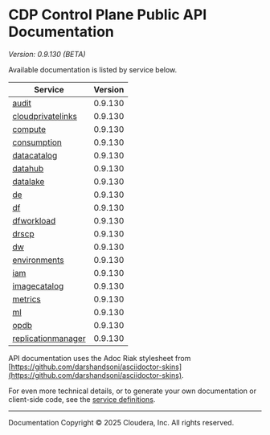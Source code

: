 # CDP Control Plane Public API Documentation

*Version: 0.9.130 (BETA)*

Available documentation is listed by service below.

| Service | Version |
| --- | --- |
| [audit](./audit/index.html) | 0.9.130 |
| [cloudprivatelinks](./cloudprivatelinks/index.html) | 0.9.130 |
| [compute](./compute/index.html) | 0.9.130 |
| [consumption](./consumption/index.html) | 0.9.130 |
| [datacatalog](./datacatalog/index.html) | 0.9.130 |
| [datahub](./datahub/index.html) | 0.9.130 |
| [datalake](./datalake/index.html) | 0.9.130 |
| [de](./de/index.html) | 0.9.130 |
| [df](./df/index.html) | 0.9.130 |
| [dfworkload](./dfworkload/index.html) | 0.9.130 |
| [drscp](./drscp/index.html) | 0.9.130 |
| [dw](./dw/index.html) | 0.9.130 |
| [environments](./environments/index.html) | 0.9.130 |
| [iam](./iam/index.html) | 0.9.130 |
| [imagecatalog](./imagecatalog/index.html) | 0.9.130 |
| [metrics](./metrics/index.html) | 0.9.130 |
| [ml](./ml/index.html) | 0.9.130 |
| [opdb](./opdb/index.html) | 0.9.130 |
| [replicationmanager](./replicationmanager/index.html) | 0.9.130 |

API documentation uses the Adoc Riak stylesheet from
[https://github.com/darshandsoni/asciidoctor-skins](https://github.com/darshandsoni/asciidoctor-skins).

For even more technical details, or to generate your own documentation or client-side code, see the
[service definitions](swagger/).

----

Documentation Copyright © 2025 Cloudera, Inc. All rights reserved.


